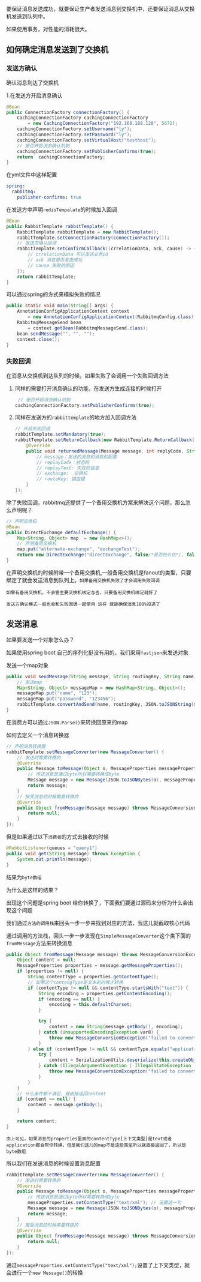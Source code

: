 要保证消息发送成功，就要保证生产者发送消息到交换机中，还要保证消息从交换机发送到队列中。

如果使用事务，对性能的消耗很大。

## 如何确定消息发送到了交换机

### 发送方确认

确认消息到达了交换机

1.在发送方开启消息确认

```java
@Bean
public ConnectionFactory connectionFactory() {
    CachingConnectionFactory cachingConnectionFactory
        = new CachingConnectionFactory("192.168.188.128", 5672);
    cachingConnectionFactory.setUsername("ly");
    cachingConnectionFactory.setPassword("ly");
    cachingConnectionFactory.setVirtualHost("testhost");
    // 是否开启消息确认机制
    cachingConnectionFactory.setPublisherConfirms(true);
    return  cachingConnectionFactory;
}
```

在yml文件中这样配置

```yml
spring:
  rabbitmq:
    publisher-confirms: true
```

在发送方中声明`redisTempalate`的时候加入回调

```java
@Bean
public RabbitTemplate rabbitTemplate() {
    RabbitTemplate rabbitTemplate = new RabbitTemplate();
    rabbitTemplate.setConnectionFactory(connectionFactory());
    // 发送方确认回调
    rabbitTemplate.setConfirmCallback((crrelationData, ack, cause) -> {
        // crrelationData 可以发送业务id
        // ack 消息是否发送成功
        // cause 失败的原因
    });
    return rabbitTemplate;
}
```

可以通过spring的方式来模拟失败的情况

````java
public static void main(String[] args) {
    AnnotationConfigApplicationContext context
        = new AnnotationConfigApplicationContext(RabbitmqConfig.class);
    RabbitmqMessageSend bean 
        = context.getBean(RabbitmqMessageSend.class);
    bean.sendMessage("", "", "");
    context.close();
}
````



### 失败回调

在消息从交换机到达队列的时候，如果失败了会调用一个失败回调方法

1. 同样的需要打开消息确认的功能，在发送方生成连接的时候打开

   ```java
    // 是否开启消息确认机制
   cachingConnectionFactory.setPublisherConfirms(true);
   ```

2. 同样在发送方的`rabbittemplate`的地方加入回调方法

   ```java
   // 开启失败回调
   rabbitTemplate.setMandatory(true);
   rabbitTemplate.setReturnCallback(new RabbitTemplate.ReturnCallback() {
       @Override
       public void returnedMessage(Message message, int replyCode, String replyText, String exchange, String routeKey) {
           // message：发送的消息和消息的配置
           // replayCode：状态码
           // replayText: 失败的信息
           // exchange:  交换机
           // routeKey: 路由键
       }
   });
   ```

除了失败回调，rabbitmq还提供了一个备用交换机方案来解决这个问题，那么怎么声明呢？

```java
// 声明交换机
@Bean
public DirectExchange defaultExchange() {
    Map<String, Object> map  = new HashMap<>();
    // 声明备用交换机
    map.put("alternate-exchange", "exchangeTest");
    return new DirectExchange("directExchange", false/*是否持久化*/, false/*是否自动删除*/, map);
}
```

在声明交换机的时候附带一个备用交换机,一般备用交换机是fanout的类型，只要绑定了就会发送消息到队列上。`如果备用交换机失败了才会调用失败回调`

```
如果有备用交换机，不会管主要交换机绑定与否，只要备用交换机绑定就好了
```

```
发送方确认模式一般也会和失败回调一起使用 这样 就能确保消息100%投递了
```

## 发送消息

如果要发送一个对象怎么办？

如果使用spring boot 自己的序列化挺没有用的，我们采用`fastjson`来发送对象

发送一个map对象

````java
public void sendMessage(String message, String routingKey, String name) {
    // 发送map
    Map<String, Object> messageMap = new HashMap<String, Object>();
    messageMap.put("name", "123");
    messageMap.put("password", "123456");
    rabbitTemplate.convertAndSend(name, routingKey, JSON.toJSONString(messageMap));
}
````

在消费方可以通过``JSON.Parse()``来转换回原来的map

如何去定义一个消息转换器

```java
// 声明消息转换器
rabbitTemplate.setMessageConverter(new MessageConverter() {
    // 发送时需要转换的
    @Override
    public Message toMessage(Object o, MessageProperties messageProperties) throws MessageConversionException {
        // 传送消息是通过byte所以需要转换成byte
        Message message = new Message(JSON.toJSONBytes(o), messageProperties);
        return message;
    }
    // 接受消息的时候需要转换的
    @Override
    public Object fromMessage(Message message) throws MessageConversionException {
        return null;
    }
});
```

但是如果通过以下`消费者`的方式去接收的时候

```java
@RabbitListener(queues = "query1")
public void get(String message) throws Exception {
    System.out.println(message);
}
```

结果为`byte数组`

为什么是这样的结果？

出现这个问题是spring boot 给你转换了，下面我们要通过源码来分析为什么会出现这个问题

我们通过`方法的调用栈`来回头一步一步来找到对应的方法，我这儿就截取核心代码

通过调用的方法栈，回头一步一步发现在`SimpleMessageConverter`这个类下面的`fromMessage`方法来转换消息

```java
public Object fromMessage(Message message) throws MessageConversionException {
    Object content = null;
    MessageProperties properties = message.getMessageProperties();
    if (properties != null) {
        String contentType = properties.getContentType();
        // 如果这个contengType是文本的时候才转换
        if (contentType != null && contentType.startsWith("text")) {
            String encoding = properties.getContentEncoding();
            if (encoding == null) {
                encoding = this.defaultCharset;
            }

            try {
                content = new String(message.getBody(), encoding);
            } catch (UnsupportedEncodingException var8) {
                throw new MessageConversionException("failed to convert text-based Message content", var8);
            }
        } else if (contentType != null && contentType.equals("application/x-java-serialized-object")) {
            try {
                content = SerializationUtils.deserialize(this.createObjectInputStream(new ByteArrayInputStream(message.getBody()), this.codebaseUrl));
            } catch (IllegalArgumentException | IllegalStateException | IOException var7) {
                throw new MessageConversionException("failed to convert serialized Message content", var7);
            }
        }
    }
	// 什么条件都不满足，就直接返回content
    if (content == null) {
        content = message.getBody();
    }

    return content;
}
```

```
由上可见，如果消息的properties里面的contentType[上下文类型]是text或者application都会帮你转换，但是我们这儿的map不是这些类型所以就直接返回了，所以是byte数组
```

所以我们在发送消息的时候设置消息配置

````java
rabbitTemplate.setMessageConverter(new MessageConverter() {
    // 发送时需要转换的
    @Override
    public Message toMessage(Object o, MessageProperties messageProperties) throws MessageConversionException {
        // 传送消息是通过byte所以需要转换成byte
        messageProperties.setContentType("text/xml"); // 设置这一句
        Message message = new Message(JSON.toJSONBytes(o), messageProperties);
        return message;
    }
    // 接受消息的时候需要转换的
    @Override
    public Object fromMessage(Message message) throws MessageConversionException {
        return null;
    }
});
````

通过`messageProperties.setContentType("text/xml");`设置了上下文类型，就会进行一个`new Message()`的转换





